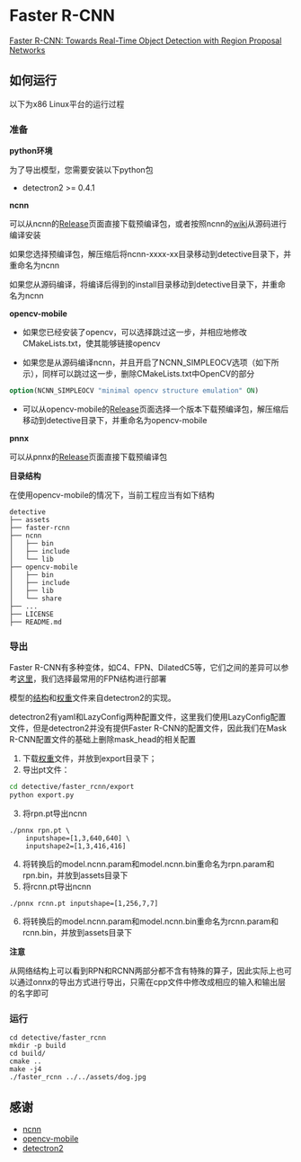 # Faster R-CNN

[Faster R-CNN: Towards Real-Time Object Detection with Region Proposal Networks](https://arxiv.org/abs/1506.01497)

## 如何运行

以下为x86 Linux平台的运行过程

### 准备

**python环境**

为了导出模型，您需要安装以下python包

+ detectron2 >= 0.4.1

**ncnn**

可以从ncnn的[Release](https://github.com/Tencent/ncnn/releases)页面直接下载预编译包，或者按照ncnn的[wiki](https://github.com/Tencent/ncnn/wiki/how-to-build)从源码进行编译安装

如果您选择预编译包，解压缩后将ncnn-xxxx-xx目录移动到detective目录下，并重命名为ncnn

如果您从源码编译，将编译后得到的install目录移动到detective目录下，并重命名为ncnn

**opencv-mobile**

+ 如果您已经安装了opencv，可以选择跳过这一步，并相应地修改CMakeLists.txt，使其能够链接opencv

+ 如果您是从源码编译ncnn，并且开启了NCNN_SIMPLEOCV选项（如下所示），同样可以跳过这一步，删除CMakeLists.txt中OpenCV的部分

```cmake
option(NCNN_SIMPLEOCV "minimal opencv structure emulation" ON)
```

+ 可以从opencv-mobile的[Release](https://github.com/nihui/opencv-mobile/releases)页面选择一个版本下载预编译包，解压缩后移动到detective目录下，并重命名为opencv-mobile

**pnnx**

可以从pnnx的[Release](https://github.com/pnnx/pnnx/releases)页面直接下载预编译包

**目录结构**

在使用opencv-mobile的情况下，当前工程应当有如下结构

```
detective
├── assets
├── faster-rcnn
├── ncnn
│   ├── bin
│   ├── include
│   └── lib
├── opencv-mobile
│   ├── bin
│   ├── include
│   ├── lib
│   └── share
├── ...
├── LICENSE
├── README.md
```

### 导出

Faster R-CNN有多种变体，如C4、FPN、DilatedC5等，它们之间的差异可以参考[这里](https://github.com/facebookresearch/detectron2/tree/main/configs)，我们选择最常用的FPN结构进行部署

模型的[结构](https://github.com/facebookresearch/detectron2/blob/main/configs/common/models/mask_rcnn_fpn.py)和[权重](https://dl.fbaipublicfiles.com/detectron2/COCO-Detection/faster_rcnn_R_50_FPN_3x/137849458/model_final_280758.pkl)文件来自detectron2的实现。

detectron2有yaml和LazyConfig两种配置文件，这里我们使用LazyConfig配置文件，但是detectron2并没有提供Faster R-CNN的配置文件，因此我们在Mask R-CNN配置文件的基础上删除mask_head的相关配置

1. 下载[权重](https://dl.fbaipublicfiles.com/detectron2/COCO-Detection/faster_rcnn_R_50_FPN_3x/137849458/model_final_280758.pkl)文件，并放到export目录下；
2. 导出pt文件：
```bash
cd detective/faster_rcnn/export
python export.py
```
3. 将rpn.pt导出ncnn
```shell
./pnnx rpn.pt \
    inputshape=[1,3,640,640] \
    inputshape2=[1,3,416,416]
```
4. 将转换后的model.ncnn.param和model.ncnn.bin重命名为rpn.param和rpn.bin，并放到assets目录下
5. 将rcnn.pt导出ncnn
```
./pnnx rcnn.pt inputshape=[1,256,7,7]
```
6. 将转换后的model.ncnn.param和model.ncnn.bin重命名为rcnn.param和rcnn.bin，并放到assets目录下

**注意**

从网络结构上可以看到RPN和RCNN两部分都不含有特殊的算子，因此实际上也可以通过onnx的导出方式进行导出，只需在cpp文件中修改成相应的输入和输出层的名字即可

### 运行

```shell
cd detective/faster_rcnn
mkdir -p build
cd build/
cmake ..
make -j4
./faster_rcnn ../../assets/dog.jpg
```

## 感谢

+ [ncnn](https://github.com/Tencent/ncnn)
+ [opencv-mobile](https://github.com/nihui/opencv-mobile)
+ [detectron2](https://github.com/facebookresearch/detectron2)
